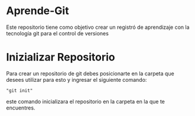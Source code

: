 # Aprende-Git
Este repositorio tiene como objetivo crear un registró de aprendizaje con la tecnología git para el control de versiones

<h1>Inizializar Repositorio</h1>

<p>Para crear un repositorio de git debes posicionarte en la carpeta que desees utilizar para esto y ingresar el siguiente comando:</p>

```git
"git init"
```


<p>este comando inicializara el repositorio en la carpeta en la que  te encuentres.</p>

